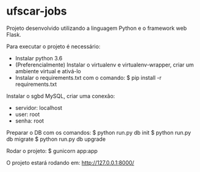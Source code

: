 # ufscar-jobs

Projeto desenvolvido utilizando a linguagem Python e o framework web Flask.

Para executar o projeto é necessário:
- Instalar python 3.6
- (Preferencialmente) Instalar o virtualenv e virtualenv-wrapper, criar um ambiente virtual e ativá-lo
- Instalar o requirements.txt com o comando:
$ pip install -r requirements.txt

Instalar o sgbd MySQL, criar uma conexão:
- servidor: localhost
- user: root
- senha: root

Preparar o DB com os comandos:
$ python run.py db init
$ python run.py db migrate
$ python run.py db upgrade

Rodar o projeto:
$ gunicorn app:app

O projeto estará rodando em:
http://127.0.0.1:8000/

